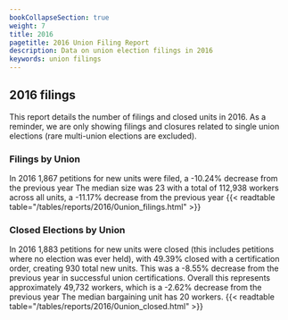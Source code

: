 ```yaml
---
bookCollapseSection: true
weight: 7
title: 2016
pagetitle: 2016 Union Filing Report
description: Data on union election filings in 2016
keywords: union filings
---
```


## 2016 filings

This report details the number of filings and closed units in 2016. As a reminder, we are only showing filings and closures related to single union elections (rare multi-union elections are excluded).

### Filings by Union
In 2016 1,867 petitions for new units were filed, a -10.24% decrease from the previous year The median size was 23 with a total of 112,938 workers across all units, a -11.17% decrease from the previous year
{{< readtable table="/tables/reports/2016/0union_filings.html" >}}

### Closed Elections by Union
In 2016 1,883 petitions for new units were closed (this includes petitions where no election was ever held), with 49.39% closed with a certification order, creating 930 total new units. This was a -8.55% decrease from the previous year in successful union certifications. Overall this represents approximately 49,732 workers, which is a -2.62% decrease from the previous year The median bargaining unit has 20 workers.
{{< readtable table="/tables/reports/2016/0union_closed.html" >}}
